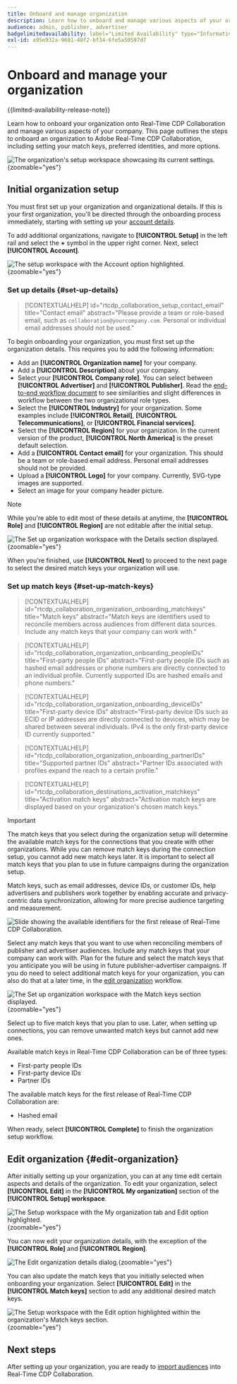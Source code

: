 ```yaml
---
title: Onboard and manage organization
description: Learn how to onboard and manage various aspects of your organization in Real-Time CDP Collaboration
audience: admin, publisher, advertiser
badgelimitedavailability: label="Limited Availability" type="Informative" url="https://helpx.adobe.com/legal/product-descriptions/real-time-customer-data-platform-collaboration.html newtab=true"
exl-id: a95e932a-9681-48f2-bf34-6fe5a50597d7
---
```

# Onboard and manage your organization 

{{limited-availability-release-note}}

Learn how to onboard your organization onto Real-Time CDP Collaboration and manage various aspects of your company. This page outlines the steps to onboard an organization to Adobe Real-Time CDP Collaboration, including setting your match keys, preferred identities, and more options. 

![The organization's setup workspace showcasing its current settings.](/help/assets/setup/manage-organization/my-organization.png){zoomable="yes"}

## Initial organization setup

You must first set up your organization and organizational details. If this is your first organization, you'll be directed through the onboarding process immediately, starting with setting up your [account details](#set-up-details).

To add additional organizations, navigate to **[!UICONTROL Setup]** in the left rail and select the **+** symbol in the upper right corner. Next, select **[!UICONTROL Account]**.

![The setup workspace with the Account option highlighted.](/help/assets/setup/manage-organization/add-new-account.png){zoomable="yes"}

### Set up details {#set-up-details}

>[!CONTEXTUALHELP]
>id="rtcdp_collaboration_setup_contact_email"
>title="Contact email"
>abstract="Please provide a team or role-based email, such as `collaboration@yourcompany.com`. Personal or individual email addresses should not be used."

To begin onboarding your organization, you must first set up the organization details. This requires you to add the following information:

* Add an **[!UICONTROL Organization name]** for your company.
* Add a **[!UICONTROL Description]** about your company.
* Select your **[!UICONTROL Company role]**. You can select between **[!UICONTROL Advertiser]** and **[!UICONTROL Publisher]**. Read the [end-to-end workflow document](/help/guide/end-to-end-workflow.md) to see similarities and slight differences in workflow between the two organizational role types.
* Select the **[!UICONTROL Industry]** for your organization. Some examples include **[!UICONTROL Retail]**, **[!UICONTROL Telecommunications]**, or **[!UICONTROL Financial services]**.
* Select the **[!UICONTROL Region]** for your organization. In the current version of the product, **[!UICONTROL North America]** is the preset default selection.
* Add a **[!UICONTROL Contact email]** for your organization. This should be a team or role-based email address. Personal email addresses should not be provided.
* Upload a **[!UICONTROL Logo]** for your company. Currently, SVG-type images are supported.
* Select an image for your company header picture.

>[!NOTE]
>
>While you're able to edit most of these details at anytime, the **[!UICONTROL Role]** and **[!UICONTROL Region]** are not editable after the initial setup.

![The Set up organization workspace with the Details section displayed.](/help/assets/setup/manage-organization/add-organization-details.png){zoomable="yes"}

When you're finished, use **[!UICONTROL Next]** to proceed to the next page to select the desired match keys your organization will use.

### Set up match keys {#set-up-match-keys}

>[!CONTEXTUALHELP]
>id="rtcdp_collaboration_organization_onboarding_matchkeys"
>title="Match keys"
>abstract="Match keys are identifiers used to reconcile members across audiences from different data sources. Include any match keys that your company can work with."

>[!CONTEXTUALHELP]
>id="rtcdp_collaboration_organization_onboarding_peopleIDs"
>title="First-party people IDs"
>abstract="First-party people IDs such as hashed email addresses or phone numbers are directly connected to an individual profile. Currently supported IDs are hashed emails and phone numbers."

>[!CONTEXTUALHELP]
>id="rtcdp_collaboration_organization_onboarding_deviceIDs"
>title="First-party device IDs"
>abstract="First-party device IDs such as ECID or IP addresses are directly connected to devices, which may be shared between several individuals. IPv4 is the only first-party device ID currently supported."

>[!CONTEXTUALHELP]
>id="rtcdp_collaboration_organization_onboarding_partnerIDs"
>title="Supported partner IDs"
>abstract="Partner IDs associated with profiles expand the reach to a certain profile."

>[!CONTEXTUALHELP]
>id="rtcdp_collaboration_destinations_activation_matchkeys"
>title="Activation match keys"
>abstract="Activation match keys are displayed based on your organization's chosen match keys."

>[!IMPORTANT]
>
>The match keys that you select during the organization setup will determine the available match keys for the connections that you create with other organizations. While you can remove match keys during the connection setup, you cannot add new match keys later. It is important to select all match keys that you plan to use in future campaigns during the organization setup.

Match keys, such as email addresses, device IDs, or customer IDs, help advertisers and publishers work together by enabling accurate and privacy-centric data synchronization, allowing for more precise audience targeting and measurement.

![Slide showing the available identifiers for the first release of Real-Time CDP Collaboration.](/help/assets/setup/manage-organization/available-identifiers.png)

Select any match keys that you want to use when reconciling members of publisher and advertiser audiences. Include any match keys that your company can work with. Plan for the future and select the match keys that you anticipate you will be using in future publisher-advertiser campaigns. If you do need to select additional match keys for your organization, you can also do that at a later time, in the [edit organization](#edit-organization) workflow.

![The Set up organization workspace with the Match keys section displayed.](/help/assets/setup/manage-organization/add-organization-match-keys.png){zoomable="yes"}

Select up to five match keys that you plan to use. Later, when setting up connections, you can remove unwanted match keys but cannot add new ones.

Available match keys in Real-Time CDP Collaboration can be of three types:

* First-party people IDs
* First-party device IDs
* Partner IDs

The available match keys for the first release of Real-Time CDP Collaboration are:

* Hashed email

When ready, select **[!UICONTROL Complete]** to finish the organization setup workflow. 

## Edit organization {#edit-organization}

After initially setting up your organization, you can at any time edit certain aspects and details of the organization. To edit your organization, select **[!UICONTROL Edit]** in the **[!UICONTROL My organization]** section of the **[!UICONTROL Setup] workspace**.

![The Setup workspace with the My organization tab and Edit option highlighted.](/help/assets/setup/manage-organization/edit-organization.png){zoomable="yes"}

You can now edit your organization details, with the exception of the **[!UICONTROL Role]** and **[!UICONTROL Region]**.

![The Edit organization details dialog.](/help/assets/setup/manage-organization/editable-options.png){zoomable="yes"}

You can also update the match keys that you initially selected when onboarding your organization. Select **[!UICONTROL Edit]** in the **[!UICONTROL Match keys]** section to add any additional desired match keys.

![The Setup workspace with the Edit option highlighted within the organization's Match keys section.](/help/assets/setup/manage-organization/edit-match-keys.png){zoomable="yes"}

## Next steps

After setting up your organization, you are ready to [import audiences](/help/guide/setup/onboard-audiences.md) into Real-Time CDP Collaboration.
